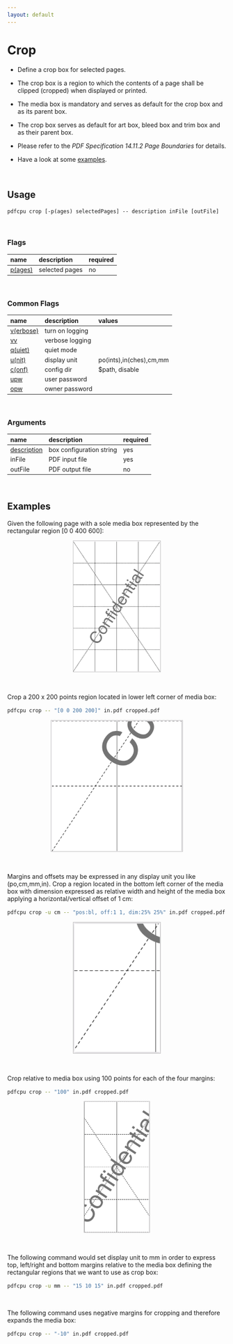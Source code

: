 ```yaml
---
layout: default
---
```


# Crop

* Define a crop box for selected pages.

* The crop box is a region to which the contents of a page shall be clipped (cropped) when displayed or printed.

* The media box is mandatory and serves as default for the crop box and as its parent box.
  
* The crop box serves as default for art box, bleed box and trim box and as their parent box.

* Please refer to the *PDF Specification 14.11.2 Page Boundaries* for details.

* Have a look at some [examples](#examples).

<br>


## Usage

```
pdfcpu crop [-p(ages) selectedPages] -- description inFile [outFile]
```

<br>

### Flags

| name                             | description     | required
|:---------------------------------|:----------------|---------
| [p(ages)](../getting_started/page_selection) | selected pages | no


<br>

### Common Flags

| name                                            | description     | values
|:------------------------------------------------|:----------------|:-------
| [v(erbose)](../getting_started/common_flags.md) | turn on logging |
| [vv](../getting_started/common_flags.md)        | verbose logging |
| [q(uiet)](../getting_started/common_flags.md)   | quiet mode      |
| [u(nit)](../getting_started/common_flags.md)    | display unit    | po(ints),in(ches),cm,mm
| [c(onf)](getting_started/common_flags.md)       | config dir      | $path, disable
| [upw](getting_started/common_flags.md)          | user password   |
| [opw](getting_started/common_flags.md)          | owner password  |

<br>

### Arguments

| name         | description          | required
|:-------------|:---------------------|:---------
| [description](../getting_started/box.md)  | box configuration string | yes
| inFile       | PDF input file       | yes
| outFile      | PDF output file      | no

<br>


## Examples

Given the following page with a sole media box represented by the rectangular region [0 0 400 600]:

<p align="center">
  <img style="border-color:silver" border="1" src="resources/cr.png" height="300">
</p>

<br>

Crop a 200 x 200 points region located in lower left corner of media box:

```sh
pdfcpu crop -- "[0 0 200 200]" in.pdf cropped.pdf
```

<p align="center">
  <img style="border-color:silver" border="1" src="resources/cr1.png" height="300">
</p>

<br>


Margins and offsets may be expressed in any display unit you like (po,cm,mm,in). Crop a region located in the bottom left corner of the media box with dimension expressed as relative width and height of the media box applying a horizontal/vertical offset of 1 cm:

```sh
pdfcpu crop -u cm -- "pos:bl, off:1 1, dim:25% 25%" in.pdf cropped.pdf
```

<p align="center">
  <img style="border-color:silver" border="1" src="resources/cr2.png" height="300">
</p>

<br>

Crop relative to media box using 100 points for each of the four margins:

```sh
pdfcpu crop -- "100" in.pdf cropped.pdf
```

<p align="center">
  <img style="border-color:silver" border="1" src="resources/cr6.png" height="300">
</p>

<br>

The following command would set display unit to mm in order to express top, left/right and bottom margins relative to the media box defining the rectangular regions that we want to use as crop box:
```sh
pdfcpu crop -u mm -- "15 10 15" in.pdf cropped.pdf
```

<br>

The following command uses negative margins for cropping and therefore expands the media box:

```sh
pdfcpu crop -- "-10" in.pdf cropped.pdf
```
